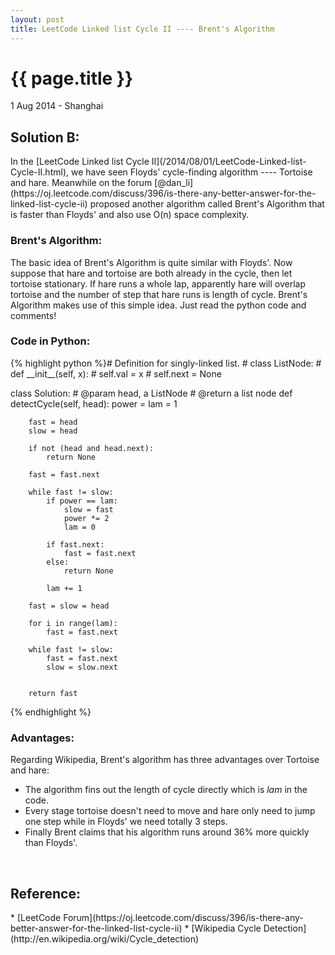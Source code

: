 ```yaml
---
layout: post
title: LeetCode Linked list Cycle II ---- Brent's Algorithm
---
```


{{ page.title }}
================

<p class="meta">1 Aug 2014 - Shanghai</p>

<h2>Solution B:</h2>
In the [LeetCode Linked list Cycle II](/2014/08/01/LeetCode-Linked-list-Cycle-II.html), we have seen Floyds' cycle-finding algorithm ---- Tortoise and hare. Meanwhile on the forum [@dan_li](https://oj.leetcode.com/discuss/396/is-there-any-better-answer-for-the-linked-list-cycle-ii) proposed another algorithm called Brent's Algorithm that is faster than Floyds' and also use <span class="math">O(n)</span> space complexity.

<h3>Brent's Algorithm:</h3>
The basic idea of Brent's Algorithm is quite similar with Floyds'. Now suppose that hare and tortoise are both already in the cycle, then let tortoise stationary. If hare runs a whole lap, apparently hare will overlap tortoise and the number of step that hare runs is length of cycle. Brent's Algorithm makes use of this simple idea. Just read the python code and comments! 

<h3>Code in Python:</h3>
{% highlight python %}# Definition for singly-linked list.
# class ListNode:
#     def __init__(self, x):
#         self.val = x
#         self.next = None

class Solution:
    # @param head, a ListNode
    # @return a list node
    def detectCycle(self, head):
        power = lam = 1
        
        fast = head
        slow = head
        
        if not (head and head.next):
            return None
            
        fast = fast.next
        
        while fast != slow:
            if power == lam:
                slow = fast
                power *= 2
                lam = 0
            
            if fast.next:
                fast = fast.next
            else:
                return None
                
            lam += 1
           
        fast = slow = head
        
        for i in range(lam):
            fast = fast.next
        
        while fast != slow:
            fast = fast.next
            slow = slow.next
        
        
        return fast
{% endhighlight %}

<h3>Advantages:</h3>
Regarding Wikipedia, Brent's algorithm has three advantages over Tortoise and hare:

* The algorithm fins out the length of cycle directly which is <i>lam</i> in the code.
* Every stage tortoise doesn't need to move and hare only need to jump one step while in Floyds' we need totally 3 steps.
* Finally Brent claims that his algorithm runs around 36% more quickly than Floyds'.

<br/>

<h2>Reference:</h2>
* [LeetCode Forum](https://oj.leetcode.com/discuss/396/is-there-any-better-answer-for-the-linked-list-cycle-ii)
* [Wikipedia Cycle Detection](http://en.wikipedia.org/wiki/Cycle_detection)